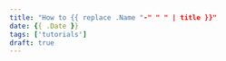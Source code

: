 ```yaml
---
title: "How to {{ replace .Name "-" " " | title }}"
date: {{ .Date }}
tags: ['tutorials']
draft: true
---
```


